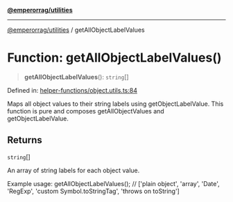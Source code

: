 [**@emperorrag/utilities**](../README.md)

***

[@emperorrag/utilities](../globals.md) / getAllObjectLabelValues

# Function: getAllObjectLabelValues()

> **getAllObjectLabelValues**(): `string`[]

Defined in: [helper-functions/object.utils.ts:84](https://github.com/EmperorRAG/my-projects-monorepo/blob/e2bd1d08dbedaf6b4d2837cf58e4e4885a5e09fe/libs/utilities/src/lib/helper-functions/object.utils.ts#L84)

Maps all object values to their string labels using getObjectLabelValue.
This function is pure and composes getAllObjectValues and getObjectLabelValue.

## Returns

`string`[]

An array of string labels for each object value.

Example usage:
  getAllObjectLabelValues();
  // ['plain object', 'array', 'Date', 'RegExp', 'custom Symbol.toStringTag', 'throws on toString']
